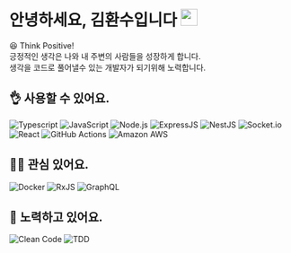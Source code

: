 # 안녕하세요, 김환수입니다 <img src="https://media.giphy.com/media/hvRJCLFzcasrR4ia7z/giphy.gif" width="30px">

😆 Think Positive!  
긍정적인 생각은 나와 내 주변의 사람들을 성장하게 합니다.  
생각을 코드로 풀어낼수 있는 개발자가 되기위해 노력합니다.  

## 👌 사용할 수 있어요.

![Typescript](https://img.shields.io/badge/Typescript-%2320232a.svg?style=flat-square&logo=typescript&logoColor=3178C6)
![JavaScript](https://img.shields.io/badge/Javascript-%2320232a.svg?style=flat-square&logo=javascript&logoColor=F7DF1E)
![Node.js](https://img.shields.io/badge/Node.js-%2320232a.svg?style=flat-square&logo=node.js&logoColor=339933)
![ExpressJS](https://img.shields.io/badge/ExpressJS-%2320232a.svg?style=flat-square&logo=express&logoColor=EBEBEB)
![NestJS](https://img.shields.io/badge/NestJS-%2320232a.svg?style=flat-square&logo=nestjs&logoColor=E0234E)
![Socket.io](https://img.shields.io/badge/Socket.io-%2320232a?style=flat-square&logo=socket.io&logoColor=EBEBEB)
![React](https://img.shields.io/badge/React-%2320232a.svg?style=flat-square&logo=react&logoColor=#61DAFB)
![GitHub Actions](https://img.shields.io/badge/Github_Actions-%2320232a.svg?style=flat-square&logo=githubactions&logoColor=2088FF)
![Amazon AWS](https://img.shields.io/badge/Amazon_AWS-%2320232a.svg?style=flat-square&logo=amazon-aws&logoColor=FF7800)

## 👨‍💻 관심 있어요.

![Docker](https://img.shields.io/badge/Docker-%2320232a.svg?style=flat-square&logo=docker&logoColor=#2496ED)
![RxJS](https://img.shields.io/badge/Rxjs-%2320232a.svg?style=flat-square&logo=reactivex&logoColor=E0098A)
![GraphQL](https://img.shields.io/badge/-GraphQL-%2320232a?style=flat-square&logo=graphql&logoColor=E10098)

## 🧐 노력하고 있어요.

![Clean Code](https://img.shields.io/badge/Clean_Code-%2320232a.svg?style=flat-square&logo=Textpattern&logoColor=FFFFFF)
![TDD](https://img.shields.io/badge/Test_Driven_Development-%2320232a.svg?style=flat-square&logo=FutureLearn&logoColor=FFFFFF)
